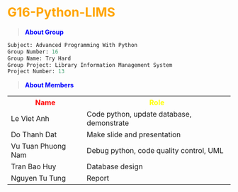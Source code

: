 # <span style="color:orange"> G16-Python-LIMS </span>

> <span style="color:blue; font-weight:bold">About Group</span> 
```python
Subject: Advanced Programming With Python
Group Number: 16
Group Name: Try Hard
Group Project: Library Information Management System
Project Number: 13
```
> <span style="color:blue; font-weight:bold">About Members</span> 
<table>
  <tr>
    <th style="color:red; font-weight:bold"> Name </th>
  	<th style="color:yellow; font-weight:bold"> Role </th>
  </tr>

  <tr>
  	<td> Le Viet Anh </td>
  	<td> Code python, update database, demonstrate </td>
  </tr>
  
  <tr>
  	<td> Do Thanh Dat </td>
  	<td> Make slide and presentation </td>
  </tr>  

  <tr>
  	<td> Vu Tuan Phuong Nam </td>
  	<td> Debug python, code quality control, UML </td>
  </tr>

  <tr>
  	<td> Tran Bao Huy </td>
  	<td> Database design </td>
  </tr>
  
  <tr>
  	<td> Nguyen Tu Tung </td>
  	<td> Report </td>
  </tr>  
</table>
